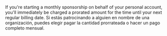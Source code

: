 If you're starting a monthly sponsorship on behalf of your personal account, you'll immediately be charged a prorated amount for the time until your next regular billing date. Si estás patrocinando a alguien en nombre de una organización, puedes elegir pagar la cantidad prorrateada o hacer un pago completo mensual.
